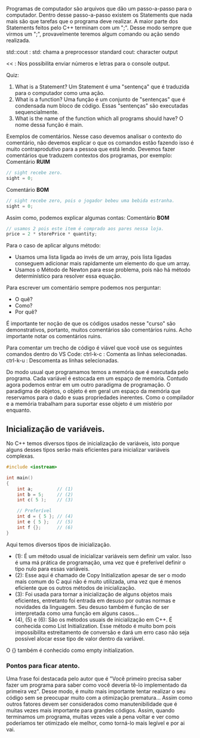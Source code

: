 Programas de computador são arquivos que dão um passo-a-passo para o computador. Dentro desse passo-a-passo existem os Statements que nada mais são que tarefas que o programa deve realizar. A maior parte dos Statements feitos pelo C++ terminam com um ";". Desse modo sempre que virmos um ";", provavelmente teremos algum comando ou ação sendo realizada. 

std::cout : 
	std: chama  a preprocessor standard
	cout: character output

<< : 
	Nos possibilita enviar números e letras para o console output.

Quiz:

1. What is a Statement?
Um Statement é uma "sentença" que é traduzida para o computador como uma ação.
2. What is a function?
Uma função é um conjunto de "sentenças" que é condensada num bloco de código. Essas "sentenças" são executadas sequencialmente.
3. What is the name of the function which all programs should have?
O nome dessa função é main.

Exemplos de comentários. Nesse caso devemos analisar o contexto do comentário, não devemos explicar o que os comandos estão fazendo isso é muito contraprodutivo para a pessoa que está lendo. Devemos fazer comentários que traduzem contextos dos programas, por exemplo:
Comentário **RUIM**
```C++
// sight recebe zero.
sight = 0;
```
Comentário **BOM**
```C++
// sight recebe zero, pois o jogador bebeu uma bebida estranha.
sight = 0;
```

Assim como, podemos explicar algumas contas:
Comentário **BOM**
```C++
// usamos 2 pois este item é comprado aos pares nessa loja.
price = 2 * storePrice * quantity;
```

Para o caso de aplicar alguns método:
* Usamos uma lista ligada ao invés de um array, pois lista ligadas conseguem adicionar mais rapidamente um elemento do que um array.
* Usamos o Método de Newton para esse problema, pois não há método determinístico para resolver essa equação.

Para escrever um comentário sempre podemos nos perguntar:
* O quê?
* Como?
* Por quê?

É importante ter noção de que os códigos usados nesse "curso" são demonstrativos, portanto, muitos comentários são comentários ruins. Acho importante notar os comentários ruins.

Para comentar um trecho de código é viável que você use os seguintes comandos dentro do VS Code:
	ctrl-k-c : Comenta as linhas selecionadas.
	ctrl-k-u : Descomenta as linhas selecionadas.

Do modo usual que programamos temos a memória que é executada pelo programa. Cada variável é estocada em um espaço de memória. Contudo agora podemos entrar em um outro paradigma de programação. O paradigma de objetos, o objeto é em geral um espaço da memória que reservamos para o dado e suas propriedades inerentes. Como o compilador e a memória trabalham para suportar esse objeto é um mistério por enquanto.

## Inicialização de variáveis.
No C++ temos diversos tipos de inicialização de variáveis, isto porque alguns desses tipos serão mais eficientes para inicializar variáveis complexas.

```C++
#include <iostream>

int main()
{
	int a;         // (1)
	int b = 5;     // (2)
	int c( 5 );    // (3)

	// Preferível
	int d = { 5 }; // (4)
	int e { 5 };   // (5)
	int f {};      // (6)
}
```

Aqui temos diversos tipos de inicialização.
* (1): É um método usual de inicializar variáveis sem definir um valor. Isso é uma má prática de programação, uma vez que é preferível definir o tipo nulo para essas variáveis.
* (2): Esse aqui é chamado de Copy Initialization apesar de ser o modo mais comum do C aqui não é muito utilizada, uma vez que é menos eficiente que os outros métodos de inicialização.
* (3): Foi usada para tornar a inicialização de alguns objetos mais eficientes, entretanto foi entrada em desuso por outras normas e novidades da linguagem. Seu desuso também é função de ser interpretada como uma função em alguns casos...
* (4), (5) e (6): São os métodos usuais de inicialização em C++. É conhecida como List Initialization. Esse método é muito bom pois impossibilita estreitamento de conversão e dará um erro caso não seja possível alocar esse tipo de valor dentro da variável.

O {} também é conhecido como empty initialization.

### Pontos para ficar atento.
Uma frase foi destacada pelo autor que é "Você primeiro precisa saber fazer um programa para saber como você deveria tê-lo implementado da primeira vez". Desse modo, é muito mais importante tentar realizar o seu código sem se preocupar muito com a otimização prematura... Assim como outros fatores devem ser considerados como manutenibilidade que é muitas vezes mais importante para grandes códigos. Assim, quando terminamos um programa, muitas vezes vale a pena voltar e ver como poderíamos ter otimizado ele melhor, como torná-lo mais legível e por ai vai.